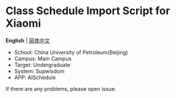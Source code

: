 # Class Schedule Import Script for Xiaomi

**English** | [简体中文](README.zh-cn.md)

- School: China University of Petroleum(Beijing)
- Campus: Main Campus
- Target: Undergraduate
- System: Supwisdom
- APP: AISchedule

If there are any problems, please open issue.

